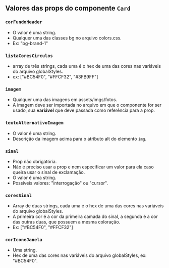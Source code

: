 ## Valores das props do componente `Card`
### `corFundoHeader`
* O valor é uma string.
* Qualquer uma das classes bg no arquivo colors.css.
* Ex: "bg-brand-1"


### `listaCoresCirculos`
* array de três strings, cada uma é o hex de uma das cores nas variáveis do arquivo globalStyles.
* ex: ["#BC54F0", "#FFCF32", "#3FB9FF"]


### `imagem`
* Qualquer uma das imagens em assets/imgs/fotos.
* A imagem deve ser importada no arquivo em que o componente for ser usado, sua **variável** que deve passada como referência para a prop.


### `textoAlternativoImagem`
* O valor é uma string.
* Descrição da imagem acima para o atributo alt do elemento `img`.


### `sinal`
* Prop não obrigatória.
* Não é preciso usar a prop e nem especificar um valor para ela caso queira usar o sinal de exclamação.
* O valor é uma string.
* Possíveis valores: "interrogação" ou "cursor".

### `coresSinal`
* Array de duas strings, cada uma é o hex de uma das cores nas variáveis do arquivo globalStyles.
* A primeira cor é a cor da primeira camada do sinal, a segunda é a cor das outras duas, que possuem a mesma coloração.
* Ex: ["#BC54F0", "#FFCF32"]

### `corIconeJanela`
* Uma string.
* Hex de uma das cores nas variáveis do arquivo globalStyles, ex: "#BC54F0".